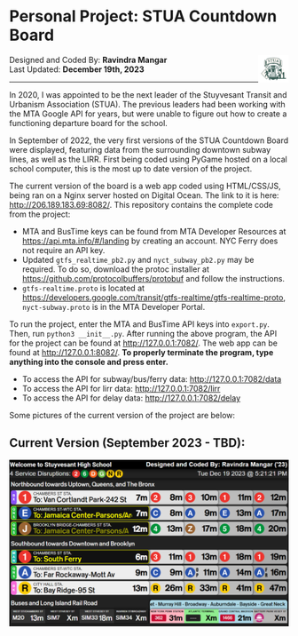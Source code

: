 # Personal Project: STUA Countdown Board
<img src="static/svg/x.png" style="height: 50px; width: 55px; float: right;">
Designed and Coded By: <b>Ravindra Mangar</b>
<br>
Last Updated: <b>December 19th, 2023</b>

---

In 2020, I was appointed to be the next leader of the Stuyvesant Transit and Urbanism Association (STUA). The previous leaders had been working with the MTA Google API for years, but were unable to figure out how to create a functioning departure board for the school. 
<br>

In September of 2022, the very first versions of the STUA Countdown Board were displayed, featuring data from the surrounding downtown subway lines, as well as the LIRR. First being coded using PyGame hosted on a local school computer, this is the most up to date version of the project.

The current version of the board is a web app coded using HTML/CSS/JS, being ran on a Nginx server hosted on Digital Ocean. The link to it is here: http://206.189.183.69:8082/. This repository contains the complete code from the project:

- MTA and BusTime keys can be found from MTA Developer Resources at https://api.mta.info/#/landing by creating an account. NYC Ferry does not require an API key.
- Updated `gtfs_realtime_pb2.py` and `nyct_subway_pb2.py` may be required. To do so, download the protoc installer at https://github.com/protocolbuffers/protobuf and follow the instructions.
- `gtfs-realtime.proto` is located at https://developers.google.com/transit/gtfs-realtime/gtfs-realtime-proto, `nyct-subway.proto` is in the MTA Developer Portal.

To run the project, enter the MTA and BusTime API keys into `export.py`. Then, run `python3 __init__.py`. After running the above program, the API for the project can be found at http://127.0.0.1:7082/. The web app can be found at http://127.0.0.1:8082/. <b>To properly terminate the program, type anything into the console and press enter.</b>
- To access the API for subway/bus/ferry data: http://127.0.0.1:7082/data
- To access the API for lirr data: http://127.0.0.1:7082/lirr
- To access the API for delay data: http://127.0.0.1:7082/delay

Some pictures of the current version of the project are below:

## Current Version (September 2023 - TBD):

![](picture1.png)